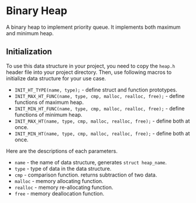 Binary Heap
===========

A binary heap to implement priority queue. It implements both maximum and
minimum heap.

Initialization
--------------

To use this data structure in your project, you need to copy the `heap.h`
header file into your project directory. Then, use following macros to
initialize data structure for your use case.
* `INIT_HT_TYPE(name, type);` - define struct and function prototypes.
* `INIT_MAX_HT_FUNC(name, type, cmp, malloc, realloc, free);` - define
functions of maximum heap.
* `INIT_MIN_HT_FUNC(name, type, cmp, malloc, realloc, free);` - define
functions of minimum heap.
* `INIT_MAX_HT(name, type, cmp, malloc, realloc, free);` - define both at once.
* `INIT_MIN_HT(name, type, cmp, malloc, realloc, free);` - define both at once.

Here are the descriptions of each parameters.
* `name` - the name of data structure, generates `struct heap_name`.
* `type` - type of data in the data structure.
* `cmp` - comparison function. returns subtraction of two data.
* `malloc` - memory allocating function.
* `realloc` - memory re-allocating function.
* `free` - memory deallocation function.
